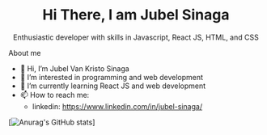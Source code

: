 <h1 align='center'>Hi There, I am Jubel Sinaga </h1>

<p align='center'>Enthusiastic developer with skills in Javascript, React JS, HTML, and CSS</p>

About me

- 👋 Hi, I’m Jubel Van Kristo Sinaga
- 👀 I’m interested in programming and web development
- 🌱 I’m currently learning React JS and web development
- 📫 How to reach me: 
  - linkedin: https://www.linkedin.com/in/jubel-sinaga/




[![Anurag's GitHub stats](https://github-readme-stats.vercel.app/api?username=Jubel13)]



<!---
Jubel13/Jubel13 is a ✨ special ✨ repository because its `README.md` (this file) appears on your GitHub profile.
You can click the Preview link to take a look at your changes.
--->
